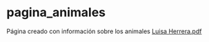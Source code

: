 # pagina_animales
Página creado con información sobre los animales
[Luisa Herrera.pdf](https://github.com/luisacompu/pagina_animales/files/9580573/Luisa.Herrera.pdf)
